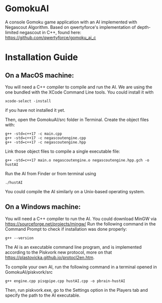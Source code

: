 # GomokuAI
A console Gomoku game application with an AI implemented with Negascout Algorithm. Based on qwertyforce's implementation of depth-limited negascout in C++, found here: https://github.com/qwertyforce/gomoku_ai_c
# Installation Guide

## On a MacOS machine: 
You will need a C++ compiler to compile and run the AI. We are using the one bundled with the XCode Command Line tools. You could install it with

    xcode-select -install

if you have not installed it yet.

Then, open the GomokuAI/src folder in Terminal. Create the object files with:

    g++ -std=c++17 -c main.cpp
    g++ -std=c++17 -c negascoutengine.cpp
    g++ -std=c++17 -c negascoutengine.hpp

Link those object files to compile a single executable file:

    g++ -std=c++17 main.o negascoutengine.o negascoutengine.hpp.gch -o hustAI

Run the AI from Finder or from terminal using

    ./hustAI

You could compile the AI similarly on a Unix-based operating system.

## On a Windows machine:

You will need a C++ compiler to run the AI. You could download MinGW via https://sourceforge.net/projects/mingw/
Run the following command in the Command Prompt to check if installation was done properly:

    g++ --version

The AI is an executable command line program, and is implemented according to the Piskvork new protocol, more on that https://plastovicka.github.io/protocl2en.htm. 

To compile your own AI, run the following command in a terminal opened in GomokuAI/piskvork/src

    g++ engine.cpp pisqpipe.cpp hustAI.cpp -o pbrain-hustAI

Then, run piskvork.exe, go to the Settings option in the Players tab and specify the path to the AI executable.
